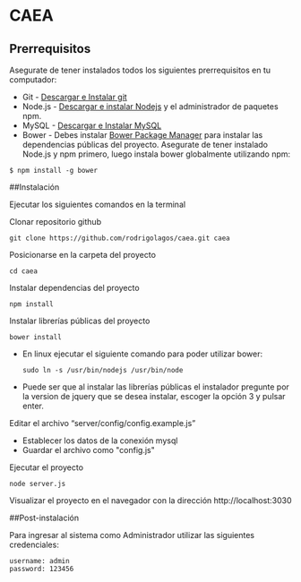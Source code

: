CAEA
=============

## Prerrequisitos
Asegurate de tener instalados todos los siguientes prerrequisitos en tu computador:
* Git - [Descargar e Instalar git](https://git-scm.com/downloads)
* Node.js - [Descargar e instalar Nodejs](https://nodejs.org/en/download/) y el administrador de paquetes npm.
* MySQL - [Descargar e Instalar MySQL](https://www.mysql.com/downloads/)
* Bower - Debes instalar [Bower Package Manager](http://bower.io/) para instalar las dependencias públicas del proyecto. Asegurate de tener instalado Node.js y npm primero, luego instala bower globalmente utilizando npm:

```
$ npm install -g bower
```

##Instalación

Ejecutar los siguientes comandos en la terminal

Clonar repositorio github
```
git clone https://github.com/rodrigolagos/caea.git caea
```

Posicionarse en la carpeta del proyecto
```
cd caea
```

Instalar dependencias del proyecto
```
npm install
```

Instalar librerías públicas del proyecto
```
bower install
```
* En linux ejecutar el siguiente comando para poder utilizar bower:
    ```
    sudo ln -s /usr/bin/nodejs /usr/bin/node
    ```
* Puede ser que al instalar las librerías públicas el instalador pregunte por la version de jquery que se desea instalar, escoger la opción 3 y pulsar enter.

Editar el archivo “server/config/config.example.js”

+ Establecer los datos de la conexión mysql
+ Guardar el archivo como "config.js"

Ejecutar el proyecto
```
node server.js
```

Visualizar el proyecto en el navegador con la dirección http://localhost:3030

##Post-instalación

Para ingresar al sistema como Administrador utilizar las siguientes credenciales:
```
username: admin
password: 123456
```


